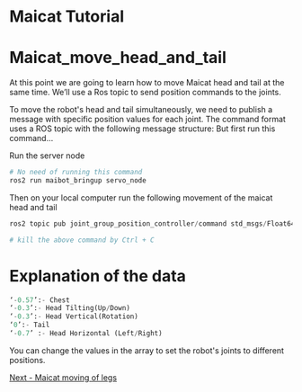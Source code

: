 # Maicat Tutorial
# Maicat_move_head_and_tail
At this point we are going to learn how to move Maicat head and tail at the same time. We’ll use a Ros topic to send position commands to the joints.

To move the robot's head and tail simultaneously, we need to publish a message with specific position values for each joint. The command format uses a ROS topic with the following message structure: But first run this command…

Run the server node
```python
# No need of running this command
ros2 run maibot_bringup servo_node
``` 
Then on your local computer run the following movement of the maicat head and tail

```python
ros2 topic pub joint_group_position_controller/command std_msgs/Float64MultiArray "data: [-0.57, -0.3, -0.3, 0, -0.7]"

# kill the above command by Ctrl + C
```

# Explanation of the data
```python
‘-0.57’:- Chest
‘-0.3’:- Head Tilting(Up/Down)
‘-0.3’:- Head Vertical(Rotation)
‘0’:- Tail
‘-0.7’ :- Head Horizontal (Left/Right)
```
You can change the values in the array to set the robot's joints to different positions.

[Next - Maicat moving of legs](../09_maicat_move_legs/README.md)
